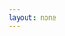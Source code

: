 ```yaml
---
layout: none
---
```


<script setup>
  import { onMounted } from 'vue';
  import PageB from './b.html?raw';

  onMounted(async () => {
    const { default: useApp } = await import('./app.js');
    useApp().then(app => app.$update());
  });

</script>

<div v-html="PageB" />
